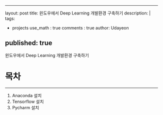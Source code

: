 

---
layout: post
title: 윈도우에서 Deep Learning 개발환경 구축하기
description: |
tags:
  - projects
use_math : true
comments : true
author: Udayeon

published: true
---

윈도우에서 Deep Learning 개발환경 구축하기

# 목차
* * *
1. Anaconda 설치
2. Tensorflow 설치
3. Pycharm 설치

